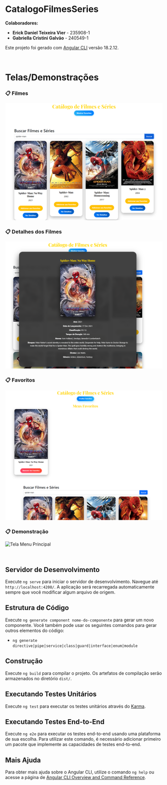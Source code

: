# CatalogoFilmesSeries

**Colaboradores:**
- **Erick Daniel Teixeira Vier** - 235908-1
- **Gabriella Cristini Galvão** - 240549-1

Este projeto foi gerado com [Angular CLI](https://github.com/angular/angular-cli) versão 18.2.12.

<br>

# Telas/Demonstrações

### 📋 Filmes 

![Tela Menu Principal](https://github.com/ErickDaniel7/Catalogo-Filmes-Series/blob/main/Demonstrações/Films.png)

### 📋 Detalhes dos Filmes 

![Tela Menu Principal](https://github.com/ErickDaniel7/Catalogo-Filmes-Series/blob/main/Demonstrações/Details.png)

### 📋 Favoritos

![Tela Menu Principal](https://github.com/ErickDaniel7/Catalogo-Filmes-Series/blob/main/Demonstrações/Favorites.png)

### 📋 Demonstração

![Tela Menu Principal](https://github.com/ErickDaniel7/Catalogo-Filmes-Series/blob/main/Demonstrações/Demo.gif)

<br>

## Servidor de Desenvolvimento

Execute `ng serve` para iniciar o servidor de desenvolvimento. Navegue até `http://localhost:4200/`. A aplicação será recarregada automaticamente sempre que você modificar algum arquivo de origem.

## Estrutura de Código

Execute `ng generate component nome-do-componente` para gerar um novo componente. Você também pode usar os seguintes comandos para gerar outros elementos do código:

- `ng generate directive|pipe|service|class|guard|interface|enum|module`

## Construção

Execute `ng build` para compilar o projeto. Os artefatos de compilação serão armazenados no diretório `dist/`.

## Executando Testes Unitários

Execute `ng test` para executar os testes unitários através do [Karma](https://karma-runner.github.io).

## Executando Testes End-to-End

Execute `ng e2e` para executar os testes end-to-end usando uma plataforma de sua escolha. Para utilizar este comando, é necessário adicionar primeiro um pacote que implemente as capacidades de testes end-to-end.

## Mais Ajuda

Para obter mais ajuda sobre o Angular CLI, utilize o comando `ng help` ou acesse a página de [Angular CLI Overview and Command Reference](https://angular.dev/tools/cli).
